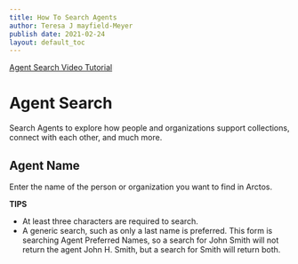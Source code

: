 ```yaml
---
title: How To Search Agents
author: Teresa J mayfield-Meyer
publish date: 2021-02-24
layout: default_toc
---
```


<a href="https://youtu.be/MfXTtQ2A5hY%20%09" class="external">Agent Search Video Tutorial</a>  

# Agent Search

Search Agents to explore how people and organizations support collections, connect with each other, and much more.

## Agent Name

Enter the name of the person or organization you want to find in Arctos.

**TIPS**

 - At least three characters are required to search.
 - A generic search, such as only a last name is preferred. This form is searching Agent Preferred Names, so a search for John Smith will not return the agent John H. Smith, but a search for Smith will return both.
